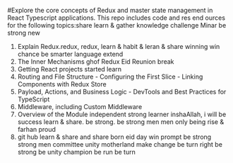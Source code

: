 #Explore the core concepts of Redux and master state management in React Typescript applications. This repo includes code and res end ources for the following topics:share learn & gather knowledge challenge Minar be strong new

1. Explain Redux.redux, redux, learn & habit & leran & share winning win chance be smarter language extend
2. The Inner Mechanisms ghof Redux Eid Reunion break
3. Getting React projects started learn
4. Routing and File Structure - Configuring the First Slice - Linking Components with Redux Store
5. Payload, Actions, and Business Logic - DevTools and Best Practices for TypeScript
6. Middleware, including Custom Middleware
7. Overview of the Module independent strong learner inshaAllah, i will be success  learn & share. be strong. be strong men men only being rise & farhan proud
8. git hub learn & share and share born eid day win prompt be strong strong men committee unity motherland make change be turn right be strong be unity champion be run be turn
